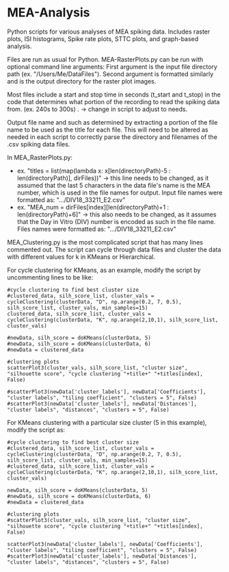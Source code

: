 # MEA-Analysis
Python scripts for various analyses of MEA spiking data. Includes raster plots, ISI histograms, Spike rate plots, STTC plots, and graph-based analysis.

Files are run as usual for Python. 
MEA-RasterPlots.py can be run with optional command line arguments: First argument is the input file directory path (ex. "/Users/Me/DataFiles"). Second argument is formatted similarly and is the output directory for the raster plot images.

Most files include a start and stop time in seconds (t_start and t_stop) in the code that determines what portion of the recording to read the spiking data from. (ex. 240s to 300s) . -> change in script to adjust to needs.

Output file name and such as determined by extracting a portion of the file name to be used as the title for each file. This will need to be altered as needed in each script to correctly parse the directory and filenames of the .csv spiking data files. 

  In MEA_RasterPlots.py:
  - ex. "titles = list(map(lambda x: x[len(directoryPath)-5 : len(directoryPath)], dirFiles))" -> this line needs to be changed, as it assumed that the last 5 characters in the data file's name is the MEA number, which is used in the file names for output. Input file names were formatted as: ".../DIV18_33211_E2.csv"
  - ex. "MEA_num = dirFiles[index][len(directoryPath)+1 : len(directoryPath)+6]" -> this also needs to be changed, as it assumes that the Day in Vitro (DIV) number is encoded as such in the file name. Files names were formatted as: ".../DIV18_33211_E2.csv"

MEA_Clustering.py is the most complicated script that has many lines commented out. The script can cycle through data files and cluster the data with different values for k in KMeans or Hierarchical.

  For cycle clustering for KMeans, as an example, modify the script by uncommenting lines to be like:

    #cycle clustering to find best cluster size
    #clustered_data, silh_score_list, cluster_vals = cycleClustering(clusterData, "D", np.arange(0.2, 7, 0.5), silh_score_list, cluster_vals, min_samples=15)
    clustered_data, silh_score_list, cluster_vals = cycleClustering(clusterData, "K", np.arange(2,10,1), silh_score_list, cluster_vals)

    #newData, silh_score = doKMeans(clusterData, 5)
    #newData, silh_score = doKMeans(clusterData, 6)
    #newData = clustered_data

    #clustering plots
    scatterPlot3(cluster_vals, silh_score_list, "cluster size", "silhouette score", "cycle clustering "+title+" "+titles[index], False)

    #scatterPlot3(newData['cluster_labels'], newData['Coefficients'], "cluster labels", "tiling coefficient", "clusters = 5", False)
    #scatterPlot3(newData['cluster_labels'], newData['Distances'], "cluster labels", "distances", "clusters = 5", False)
    
  For KMeans clustering with a particular size cluster (5 in this example), modify the script as:
  
    #cycle clustering to find best cluster size
    #clustered_data, silh_score_list, cluster_vals = cycleClustering(clusterData, "D", np.arange(0.2, 7, 0.5), silh_score_list, cluster_vals, min_samples=15)
    #clustered_data, silh_score_list, cluster_vals = cycleClustering(clusterData, "K", np.arange(2,10,1), silh_score_list, cluster_vals)

    newData, silh_score = doKMeans(clusterData, 5)
    #newData, silh_score = doKMeans(clusterData, 6)
    #newData = clustered_data

    #clustering plots
    #scatterPlot3(cluster_vals, silh_score_list, "cluster size", "silhouette score", "cycle clustering "+title+" "+titles[index], False)

    scatterPlot3(newData['cluster_labels'], newData['Coefficients'], "cluster labels", "tiling coefficient", "clusters = 5", False)
    #scatterPlot3(newData['cluster_labels'], newData['Distances'], "cluster labels", "distances", "clusters = 5", False)
